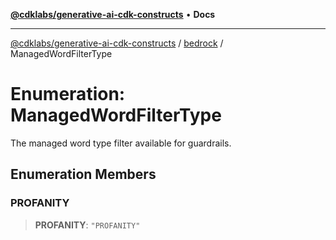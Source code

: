 [**@cdklabs/generative-ai-cdk-constructs**](../../../README.md) • **Docs**

***

[@cdklabs/generative-ai-cdk-constructs](../../../README.md) / [bedrock](../README.md) / ManagedWordFilterType

# Enumeration: ManagedWordFilterType

The managed word type filter available for guardrails.

## Enumeration Members

### PROFANITY

> **PROFANITY**: `"PROFANITY"`
